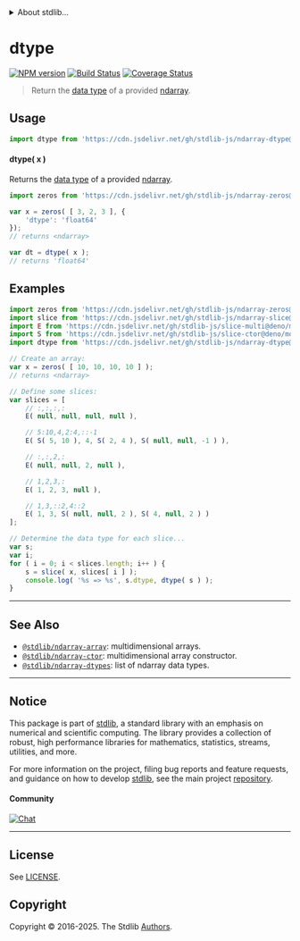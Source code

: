 <!--

@license Apache-2.0

Copyright (c) 2023 The Stdlib Authors.

Licensed under the Apache License, Version 2.0 (the "License");
you may not use this file except in compliance with the License.
You may obtain a copy of the License at

   http://www.apache.org/licenses/LICENSE-2.0

Unless required by applicable law or agreed to in writing, software
distributed under the License is distributed on an "AS IS" BASIS,
WITHOUT WARRANTIES OR CONDITIONS OF ANY KIND, either express or implied.
See the License for the specific language governing permissions and
limitations under the License.

-->


<details>
  <summary>
    About stdlib...
  </summary>
  <p>We believe in a future in which the web is a preferred environment for numerical computation. To help realize this future, we've built stdlib. stdlib is a standard library, with an emphasis on numerical and scientific computation, written in JavaScript (and C) for execution in browsers and in Node.js.</p>
  <p>The library is fully decomposable, being architected in such a way that you can swap out and mix and match APIs and functionality to cater to your exact preferences and use cases.</p>
  <p>When you use stdlib, you can be absolutely certain that you are using the most thorough, rigorous, well-written, studied, documented, tested, measured, and high-quality code out there.</p>
  <p>To join us in bringing numerical computing to the web, get started by checking us out on <a href="https://github.com/stdlib-js/stdlib">GitHub</a>, and please consider <a href="https://opencollective.com/stdlib">financially supporting stdlib</a>. We greatly appreciate your continued support!</p>
</details>

# dtype

[![NPM version][npm-image]][npm-url] [![Build Status][test-image]][test-url] [![Coverage Status][coverage-image]][coverage-url] <!-- [![dependencies][dependencies-image]][dependencies-url] -->

> Return the [data type][@stdlib/ndarray/dtypes] of a provided [ndarray][@stdlib/ndarray/ctor].

<!-- Section to include introductory text. Make sure to keep an empty line after the intro `section` element and another before the `/section` close. -->

<section class="intro">

</section>

<!-- /.intro -->

<!-- Package usage documentation. -->



<section class="usage">

## Usage

```javascript
import dtype from 'https://cdn.jsdelivr.net/gh/stdlib-js/ndarray-dtype@deno/mod.js';
```

#### dtype( x )

Returns the [data type][@stdlib/ndarray/dtypes] of a provided [ndarray][@stdlib/ndarray/ctor].

```javascript
import zeros from 'https://cdn.jsdelivr.net/gh/stdlib-js/ndarray-zeros@deno/mod.js';

var x = zeros( [ 3, 2, 3 ], {
    'dtype': 'float64'
});
// returns <ndarray>

var dt = dtype( x );
// returns 'float64'
```

</section>

<!-- /.usage -->

<!-- Package usage notes. Make sure to keep an empty line after the `section` element and another before the `/section` close. -->

<section class="notes">

</section>

<!-- /.notes -->

<!-- Package usage examples. -->

<section class="examples">

## Examples

<!-- eslint no-undef: "error" -->

<!-- eslint-disable new-cap -->

```javascript
import zeros from 'https://cdn.jsdelivr.net/gh/stdlib-js/ndarray-zeros@deno/mod.js';
import slice from 'https://cdn.jsdelivr.net/gh/stdlib-js/ndarray-slice@deno/mod.js';
import E from 'https://cdn.jsdelivr.net/gh/stdlib-js/slice-multi@deno/mod.js';
import S from 'https://cdn.jsdelivr.net/gh/stdlib-js/slice-ctor@deno/mod.js';
import dtype from 'https://cdn.jsdelivr.net/gh/stdlib-js/ndarray-dtype@deno/mod.js';

// Create an array:
var x = zeros( [ 10, 10, 10, 10 ] );
// returns <ndarray>

// Define some slices:
var slices = [
    // :,:,:,:
    E( null, null, null, null ),

    // 5:10,4,2:4,::-1
    E( S( 5, 10 ), 4, S( 2, 4 ), S( null, null, -1 ) ),

    // :,:,2,:
    E( null, null, 2, null ),

    // 1,2,3,:
    E( 1, 2, 3, null ),

    // 1,3,::2,4::2
    E( 1, 3, S( null, null, 2 ), S( 4, null, 2 ) )
];

// Determine the data type for each slice...
var s;
var i;
for ( i = 0; i < slices.length; i++ ) {
    s = slice( x, slices[ i ] );
    console.log( '%s => %s', s.dtype, dtype( s ) );
}
```

</section>

<!-- /.examples -->

<!-- Section to include cited references. If references are included, add a horizontal rule *before* the section. Make sure to keep an empty line after the `section` element and another before the `/section` close. -->

<section class="references">

</section>

<!-- /.references -->

<!-- Section for related `stdlib` packages. Do not manually edit this section, as it is automatically populated. -->

<section class="related">

* * *

## See Also

-   <span class="package-name">[`@stdlib/ndarray-array`][@stdlib/ndarray/array]</span><span class="delimiter">: </span><span class="description">multidimensional arrays.</span>
-   <span class="package-name">[`@stdlib/ndarray-ctor`][@stdlib/ndarray/ctor]</span><span class="delimiter">: </span><span class="description">multidimensional array constructor.</span>
-   <span class="package-name">[`@stdlib/ndarray-dtypes`][@stdlib/ndarray/dtypes]</span><span class="delimiter">: </span><span class="description">list of ndarray data types.</span>

</section>

<!-- /.related -->

<!-- Section for all links. Make sure to keep an empty line after the `section` element and another before the `/section` close. -->


<section class="main-repo" >

* * *

## Notice

This package is part of [stdlib][stdlib], a standard library with an emphasis on numerical and scientific computing. The library provides a collection of robust, high performance libraries for mathematics, statistics, streams, utilities, and more.

For more information on the project, filing bug reports and feature requests, and guidance on how to develop [stdlib][stdlib], see the main project [repository][stdlib].

#### Community

[![Chat][chat-image]][chat-url]

---

## License

See [LICENSE][stdlib-license].


## Copyright

Copyright &copy; 2016-2025. The Stdlib [Authors][stdlib-authors].

</section>

<!-- /.stdlib -->

<!-- Section for all links. Make sure to keep an empty line after the `section` element and another before the `/section` close. -->

<section class="links">

[npm-image]: http://img.shields.io/npm/v/@stdlib/ndarray-dtype.svg
[npm-url]: https://npmjs.org/package/@stdlib/ndarray-dtype

[test-image]: https://github.com/stdlib-js/ndarray-dtype/actions/workflows/test.yml/badge.svg?branch=main
[test-url]: https://github.com/stdlib-js/ndarray-dtype/actions/workflows/test.yml?query=branch:main

[coverage-image]: https://img.shields.io/codecov/c/github/stdlib-js/ndarray-dtype/main.svg
[coverage-url]: https://codecov.io/github/stdlib-js/ndarray-dtype?branch=main

<!--

[dependencies-image]: https://img.shields.io/david/stdlib-js/ndarray-dtype.svg
[dependencies-url]: https://david-dm.org/stdlib-js/ndarray-dtype/main

-->

[chat-image]: https://img.shields.io/gitter/room/stdlib-js/stdlib.svg
[chat-url]: https://app.gitter.im/#/room/#stdlib-js_stdlib:gitter.im

[stdlib]: https://github.com/stdlib-js/stdlib

[stdlib-authors]: https://github.com/stdlib-js/stdlib/graphs/contributors

[umd]: https://github.com/umdjs/umd
[es-module]: https://developer.mozilla.org/en-US/docs/Web/JavaScript/Guide/Modules

[deno-url]: https://github.com/stdlib-js/ndarray-dtype/tree/deno
[deno-readme]: https://github.com/stdlib-js/ndarray-dtype/blob/deno/README.md
[umd-url]: https://github.com/stdlib-js/ndarray-dtype/tree/umd
[umd-readme]: https://github.com/stdlib-js/ndarray-dtype/blob/umd/README.md
[esm-url]: https://github.com/stdlib-js/ndarray-dtype/tree/esm
[esm-readme]: https://github.com/stdlib-js/ndarray-dtype/blob/esm/README.md
[branches-url]: https://github.com/stdlib-js/ndarray-dtype/blob/main/branches.md

[stdlib-license]: https://raw.githubusercontent.com/stdlib-js/ndarray-dtype/main/LICENSE

[@stdlib/ndarray/ctor]: https://github.com/stdlib-js/ndarray-ctor/tree/deno

[@stdlib/ndarray/dtypes]: https://github.com/stdlib-js/ndarray-dtypes/tree/deno

<!-- <related-links> -->

[@stdlib/ndarray/array]: https://github.com/stdlib-js/ndarray-array/tree/deno

<!-- </related-links> -->

</section>

<!-- /.links -->
